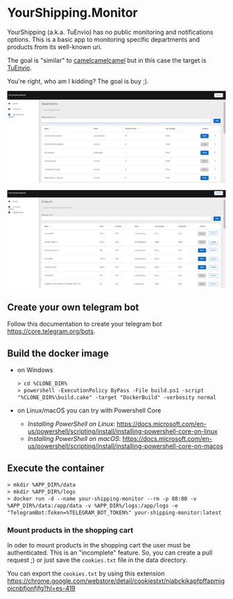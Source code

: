 # YourShipping.Monitor

YourShipping (a.k.a. TuEnvio) has no public monitoring and notifications options. This is a basic app to monitoring specific departments and products from its well-known uri.

The goal is "similar" to [camelcamelcamel](https://camelcamelcamel.com) but in this case the target is [TuEnvio](https://www.tuenvio.cu/).

You're right, who am I kidding? The goal is buy ;).

![Departments Monitor](media/departments-page.png "Departments Monitor")

![Departments Monitor](media/products-page.png "Products Monitor")

## Create your own telegram bot

Follow this documentation to create your telegram bot https://core.telegram.org/bots. 

## Build the docker image
    
- on Windows
      
      > cd %CLONE_DIR%
      > powershell -ExecutionPolicy ByPass -File build.ps1 -script "%CLONE_DIR%\build.cake" -target "DockerBuild" -verbosity normal
    
- on Linux/macOS you can try with Powershell Core 
    
    - *Installing PowerShell on Linux*: https://docs.microsoft.com/en-us/powershell/scripting/install/installing-powershell-core-on-linux
    - *Installing PowerShell on macOS*: https://docs.microsoft.com/en-us/powershell/scripting/install/installing-powershell-core-on-macos
 
## Execute the container

    > mkdir %APP_DIR%/data
    > mkdir %APP_DIR%/logs
    > docker run -d --name your-shipping-monitor --rm -p 80:80 -v %APP_DIR%/data:/app/data -v %APP_DIR%/logs:/app/logs -e "TelegramBot:Token=%TELEGRAM_BOT_TOKEN%" your-shipping-monitor:latest
    
### Mount products in the shopping cart

In oder to mount products in the shopping cart the user must be authenticated. This is an "incomplete" feature. So, you can create a pull request ;) or just save the `cookies.txt` file in the data directory.

You can export the `cookies.txt` by using this extension https://chrome.google.com/webstore/detail/cookiestxt/njabckikapfpffapmjgojcnbfjonfjfg?hl=es-419
